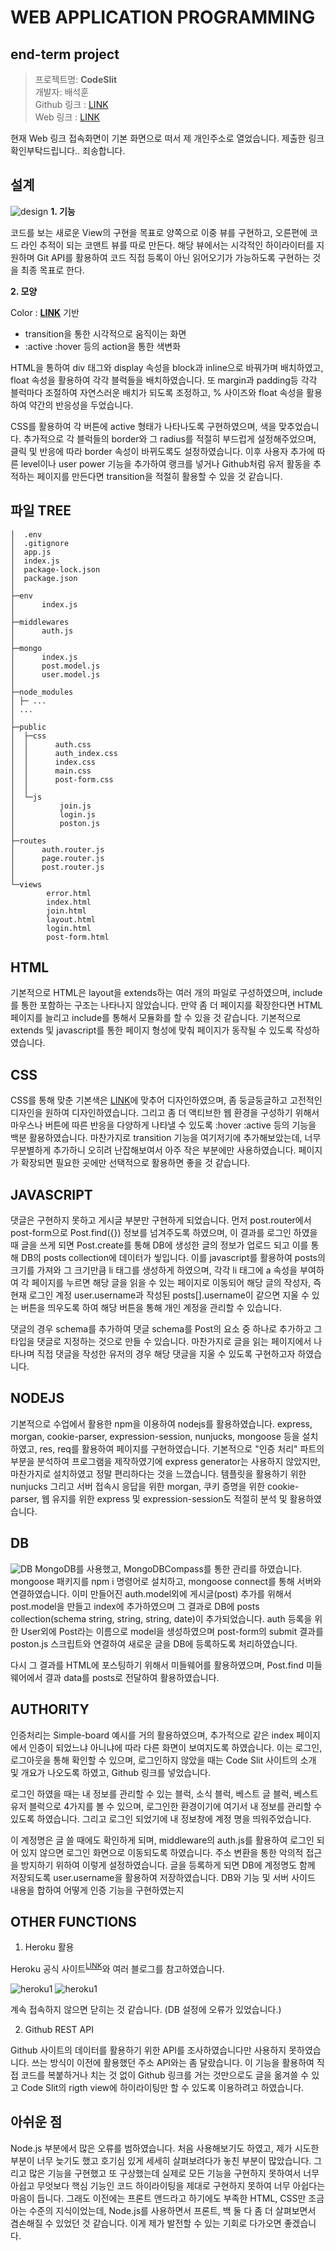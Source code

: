 # WEB APPLICATION PROGRAMMING
## end-term project

> 프로젝트명: <b>CodeSlit</b> <br>
> 개발자: 배석훈 <br>
> Github 링크 : [LINK](https://github.com/S-Hun/wp-endTerm) <br>
> Web 링크 : [LINK](https://protected-ridge-26017.herokuapp.com/) <br>

현재 Web 링크 접속화면이 기본 화면으로 떠서 제 개인주소로 열었습니다. 제출한 링크 확인부탁드립니다.. 죄송합니다.

## 설계
![design](./img/design.jpg)
<strong>1. 기능</strong>

코드를 보는 새로운 View의 구현을 목표로 양쪽으로 이중 뷰를 구현하고, 오른편에 코드 라인 추적이 되는 코맨트 뷰를 따로 만든다. 해당 뷰에서는 시각적인 하이라이터를 지원하며 Git API를 활용하여 코드 직접 등록이 아닌 읽어오기가 가능하도록 구현하는 것을 최종 목표로 한다.

<strong>2. 모양</strong>

Color : <b>[LINK](https://colorhunt.co/palette/2763)</b> 기반
* transition을 통한 시각적으로 움직이는 화면
* :active :hover 등의 action을 통한 색변화

HTML을 통하여 div 태그와 display 속성을 block과 inline으로 바꿔가며 배치하였고, float 속성을 활용하여 각각 블럭들을 배치하였습니다. 또 margin과 padding등 각각 블럭마다 조절하여 자연스러운 배치가 되도록 조정하고, % 사이즈와 float 속성을 활용하여 약간의 반응성을 두었습니다.

CSS를 활용하여 각 버튼에 active 형태가 나타나도록 구현하였으며, 색을 맞추었습니다. 추가적으로 각 블럭들의 border와 그 radius를 적절히 부드럽게 설정해주었으며, 클릭 및 반응에 따라 border 속성이 바뀌도록도 설정하였습니다. 이후 사용자 추가에 따른 level이나 user power 기능을 추가하여 랭크를 넣거나 Github처럼 유저 활동을 추적하는 페이지를 만든다면 transition을 적절히 활용할 수 있을 것 같습니다.

## 파일 TREE
```
│  .env
│  .gitignore
│  app.js
│  index.js
│  package-lock.json
│  package.json
│
├─env
│      index.js
│
├─middlewares
│      auth.js
│
├─mongo
│      index.js
│      post.model.js
│      user.model.js
│
├─node_modules
│ ├─ ...
│ ...
│ 
├─public
│  ├─css
│  │      auth.css
│  │      auth_index.css
│  │      index.css
│  │      main.css
│  │      post-form.css
│  │
│  └─js
│          join.js
│          login.js
│          poston.js
│
├─routes
│      auth.router.js
│      page.router.js
│      post.router.js
│
└─views
        error.html
        index.html
        join.html
        layout.html
        login.html
        post-form.html
```

## HTML

기본적으로 HTML은 layout을 extends하는 여러 개의 파일로 구성하였으며, include를 통한 포함하는 구조는 나타나지 않았습니다. 만약 좀 더 페이지를 확장한다면 HTML 페이지를 늘리고 include를 통해서 모듈화를 할 수 있을 것 같습니다. 기본적으로 extends 및 javascript를 통한 페이지 형성에 맞춰 페이지가 동작될 수 있도록 작성하였습니다.

## CSS

CSS를 통해 맞춘 기본색은 [LINK](https://colorhunt.co/palette/2763)에 맞추어 디자인하였으며, 좀 둥글둥글하고 고전적인 디자인을 원하여 디자인하였습니다. 그리고 좀 더 액티브한 웹 환경을 구성하기 위해서 마우스나 버튼에 따른 반응을 다양하게 나타낼 수 있도록 :hover :active 등의 기능을 백분 활용하였습니다. 마찬가지로 transition 기능을 여기저기에 추가해보았는데, 너무 무분별하게 추가하니 오히려 난잡해보여서 아주 작은 부분에만 사용하였습니다. 페이지가 확장되면 필요한 곳에만 선택적으로 활용하면 좋을 것 같습니다.

## JAVASCRIPT

댓글은 구현하지 못하고 게시글 부분만 구현하게 되었습니다. 먼저 post.router에서 post-form으로 Post.find({}) 정보를 넘겨주도록 하였으며, 이 결과를 로그인 하였을 때 글을 쓰게 되면 Post.create를 통해 DB에 생성한 글의 정보가 업로드 되고 이를 통해 DB의 posts collection에 데이터가 앃입니다. 이를 javascript를 활용하여 posts의 크기를 가져와 그 크기만큼 li 태그를 생성하게 하였으며, 각각 li 태그에 a 속성을 부여하여 각 페이지를 누르면 해당 글을 읽을 수 있는 페이지로 이동되어 해당 글의 작성자, 즉 현재 로그인 계정 user.username과 작성된 posts\[\].username이 같으면 지울 수 있는 버튼을 띄우도록 하여 해당 버튼을 통해 개인 계정을 관리할 수 있습니다.

댓글의 경우 schema를 추가하여 댓글 schema를 Post의 요소 중 하나로 추가하고 그 타입을 댓글로 지정하는 것으로 만들 수 있습니다. 마찬가지로 글을 읽는 페이지에서 나타나며 직접 댓글을 작성한 유저의 경우 해당 댓글을 지울 수 있도록 구현하고자 하였습니다. 

## NODEJS
기본적으로 수업에서 활용한 npm을 이용하여 nodejs를 활용하였습니다. express, morgan, cookie-parser, expression-session, nunjucks, mongoose 등을 설치하였고, res, req를 활용하여 페이지를 구현하였습니다. 기본적으로 "인증 처리" 파트의 부분을 분석하여 프로그램을 제작하였기에 express generator는 사용하지 않았지만, 마찬가지로 설치하였고 정말 편리하다는 것을 느꼈습니다. 템플릿을 활용하기 위한 nunjucks 그리고 서버 접속시 응답을 위한 morgan, 쿠키 증명을 위한 cookie-parser, 웹 유지를 위한 express 및 expression-session도 적절히 분석 및 활용하였습니다.

## DB
![DB](./img/DB_result.jpg)
MongoDB를 사용했고, MongoDBCompass를 통한 관리를 하였습니다. mongoose 패키지를 npm i 명령어로 설치하고, mongoose connect를 통해 서버와 연결하였습니다. 이미 만들어진 auth.model외에 게시글(post) 추가를 위해서 post.model을 만들고 index에 추가하였으며 그 결과로 DB에 posts collection(schema string, string, string, date)이 추가되었습니다. auth 등록을 위한 User외에 Post라는 이름으로 model을 생성하였으며 post-form의 submit 결과를 poston.js 스크립트와 연결하여 새로운 글을 DB에 등록하도록 처리하였습니다.

다시 그 결과를 HTML에 포스팅하기 위해서 미들웨어를 활용하였으며, Post.find 미들웨어에서 결과 data를 posts로 전달하여 활용하였습니다. 

## AUTHORITY
인증처리는 Simple-board 예시를 거의 활용하였으며, 추가적으로 같은 index 페이지에서 인증이 되었느냐 아니냐에 따라 다른 화면이 보여지도록 하였습니다. 이는 로그인, 로그아웃을 통해 확인할 수 있으며, 로그인하지 않았을 때는 Code Slit 사이트의 소개 및 개요가 나오도록 하였고, Github 링크를 넣었습니다. 

로그인 하였을 때는 내 정보를 관리할 수 있는 블럭, 소식 블럭, 베스트 글 블럭, 베스트 유저 블럭으로 4가지를 볼 수 있으며, 로그인한 환경이기에 여기서 내 정보를 관리할 수 있도록 하였습니다. 그리고 로그인 되었기에 내 정보창에 계정 명을 띄워주었습니다. 

이 계정명은 글 쓸 때에도 확인하게 되며, middleware의 auth.js를 활용하여 로그인 되어 있지 않으면 로그인 화면으로 이동되도록 하였습니다. 주소 변환을 통한 악의적 접근을 방지하기 위하여 이렇게 설정하였습니다. 글을 등록하게 되면 DB에 계정명도 함께 저장되도록 user.username을 활용하여 저장하였습니다.
DB와 기능 및 서버 사이드 내용을 합하여 어떻게 인증 기능을 구현하였는지

## OTHER FUNCTIONS
1. Heroku 활용

Heroku 공식 사이트<sup>[LINK](https://devcenter.heroku.com/articles/getting-started-with-nodejs)</sup>와 여러 블로그를 참고하였습니다.

![heroku1](./img/heroku1.jpg)
![heroku1](./img/heroku2.jpg)

계속 접속하지 않으면 닫히는 것 같습니다. (DB 설정에 오류가 있었습니다.)

2. Github REST API

Github 사이트의 데이터를 활용하기 위한 API를 조사하였습니다만 사용하지 못하였습니다. 쓰는 방식이 이전에 활용했던 주소 API와는 좀 달랐습니다. 이 기능을 활용하여 직접 코드를 복붙하거나 치는 것 없이 Github 링크를 거는 것만으로도 글을 옮겨쓸 수 있고 Code Slit의 rigth view에 하이라이팅만 할 수 있도록 이용하려고 하였습니다.

## 아쉬운 점

Node.js 부분에서 많은 오류를 범하였습니다. 처음 사용해보기도 하였고, 제가 시도한 부분이 너무 늦기도 했고 호기심 있게 세세히 살펴보려다가 놓친 부분이 많았습니다. 그리고 많은 기능을 구현했고 또 구상했는데 실제로 모든 기능을 구현하지 못하여서 너무 아쉽고 무엇보다 핵심 기능인 코드 하이라이팅을 제대로 구현하지 못하여 너무 아쉽다는 마음이 듭니다. 그래도 이전에는 프론트 앤드라고 하기에도 부족한 HTML, CSS만 조금 아는 수준의 지식이었는데, Node.js를 사용하면서 프론트, 백 둘 다 좀 더 살펴보면서 겸손해질 수 있었던 것 같습니다. 이게 제가 발전할 수 있는 기회로 다가오면 좋겠습니다.